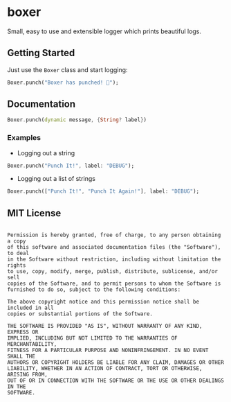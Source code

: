 # boxer

Small, easy to use and extensible logger which prints beautiful logs.

## Getting Started

Just use the `Boxer` class and start logging:

```dart
Boxer.punch("Boxer has punched! 🥊");
```

## Documentation

```dart
Boxer.punch(dynamic message, {String? label})
```

### Examples

- Logging out a string

```dart
Boxer.punch("Punch It!", label: "DEBUG");
```

- Logging out a list of strings


```dart
Boxer.punch(["Punch It!", "Punch It Again!"], label: "DEBUG");
```

## MIT License

```Copyright (c) 2018 Boxer

Permission is hereby granted, free of charge, to any person obtaining a copy
of this software and associated documentation files (the "Software"), to deal
in the Software without restriction, including without limitation the rights
to use, copy, modify, merge, publish, distribute, sublicense, and/or sell
copies of the Software, and to permit persons to whom the Software is
furnished to do so, subject to the following conditions:

The above copyright notice and this permission notice shall be included in all
copies or substantial portions of the Software.

THE SOFTWARE IS PROVIDED "AS IS", WITHOUT WARRANTY OF ANY KIND, EXPRESS OR
IMPLIED, INCLUDING BUT NOT LIMITED TO THE WARRANTIES OF MERCHANTABILITY,
FITNESS FOR A PARTICULAR PURPOSE AND NONINFRINGEMENT. IN NO EVENT SHALL THE
AUTHORS OR COPYRIGHT HOLDERS BE LIABLE FOR ANY CLAIM, DAMAGES OR OTHER
LIABILITY, WHETHER IN AN ACTION OF CONTRACT, TORT OR OTHERWISE, ARISING FROM,
OUT OF OR IN CONNECTION WITH THE SOFTWARE OR THE USE OR OTHER DEALINGS IN THE
SOFTWARE.
```
